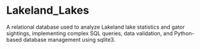 # Lakeland_Lakes
A relational database used to analyze Lakeland lake statistics and gator sightings, implementing complex SQL queries, data validation, and Python-based database management using sqlite3.
